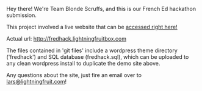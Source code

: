 Hey there! We're Team Blonde Scruffs, and this is our French Ed hackathon submission.

This project involved a live website that can be [accessed right here!](http://fredhack.lightningfruitbox.com)

Actual url: http://fredhack.lightningfruitbox.com

The files contained in 'git files' include a wordpress theme directory ('fredhack') and SQL database (fredhack.sql), which can be uploaded to any clean wordpress install to duplicate the demo site above.

Any questions about the site, just fire an email over to [lars@lightningfruit.com](mailto:lars@lightningfruit.com)!